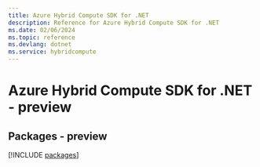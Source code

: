 ```yaml
---
title: Azure Hybrid Compute SDK for .NET
description: Reference for Azure Hybrid Compute SDK for .NET
ms.date: 02/06/2024
ms.topic: reference
ms.devlang: dotnet
ms.service: hybridcompute
---
```

# Azure Hybrid Compute SDK for .NET - preview
## Packages - preview
[!INCLUDE [packages](hybrid-compute-index.md)]